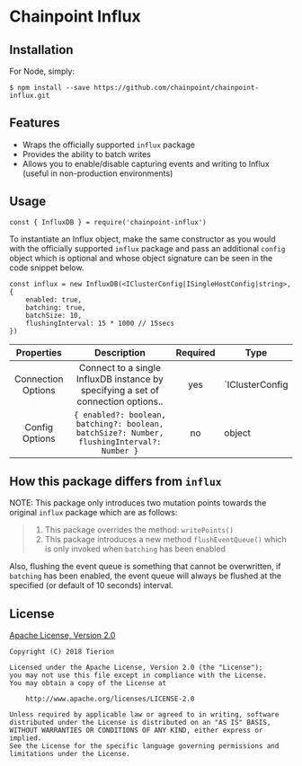 # Chainpoint Influx

## Installation

For Node, simply:

    $ npm install --save https://github.com/chainpoint/chainpoint-influx.git

## Features

 * Wraps the officially supported `influx` package
 * Provides the ability to batch writes
 * Allows you to enable/disable capturing events and writing to Influx (useful in non-production environments)

## Usage

```
const { InfluxDB } = require('chainpoint-influx')
```

To instantiate an Influx object, make the same constructor as you would with the officially supported `influx` package and pass an additional `config` object which is optional and whose object signature can be seen in the code snippet below.

```
const influx = new InfluxDB(<IClusterConfig|ISingleHostConfig|string>, {
    enabled: true,
    batching: true,
    batchSize: 10,
    flushingInterval: 15 * 1000 // 15secs
})
```

|   Properties   |                                                                                                           Description                                                                                                          | Required | Type   |
|:--------------:|:------------------------------------------------------------------------------------------------------------------------------------------------------------------------------------------------------------------------------:|:--------:|--------|
|      Connection Options     |                                                   Connect to a single InfluxDB instance by specifying a set of connection options..                                                  |    yes   | `IClusterConfig|ISingleHostConfig|string` |
| Config Options     | `{ enabled?: boolean, batching?: boolean, batchSize?: Number, flushingInterval?: Number }`                                                                                         | no       | object    |



## How this package differs from `influx`

NOTE: This package only introduces two mutation points towards the original `influx` package which are as follows:
> 1. This package overrides the method: `writePoints()`
> 2. This package introduces a new method `flushEventQueue()` which is only invoked when `batching` has been enabled

Also, flushing the event queue is something that cannot be overwritten, if `batching` has been enabled, the event queue will always be flushed at the specified (or default of 10 seconds) interval.


## License

[Apache License, Version 2.0](https://opensource.org/licenses/Apache-2.0)

```text
Copyright (C) 2018 Tierion

Licensed under the Apache License, Version 2.0 (the "License");
you may not use this file except in compliance with the License.
You may obtain a copy of the License at

    http://www.apache.org/licenses/LICENSE-2.0

Unless required by applicable law or agreed to in writing, software
distributed under the License is distributed on an "AS IS" BASIS,
WITHOUT WARRANTIES OR CONDITIONS OF ANY KIND, either express or implied.
See the License for the specific language governing permissions and
limitations under the License.
```
